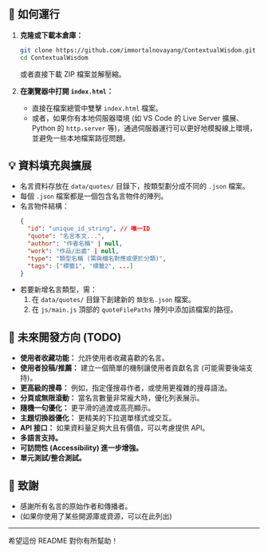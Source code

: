 
## 🚀 如何運行

1.  **克隆或下載本倉庫：**
    ```bash
    git clone https://github.com/immortalnovayang/ContextualWisdom.git
    cd ContextualWisdom
    ```
    或者直接下載 ZIP 檔案並解壓縮。

2.  **在瀏覽器中打開 `index.html`：**
    *   直接在檔案總管中雙擊 `index.html` 檔案。
    *   或者，如果你有本地伺服器環境 (如 VS Code 的 Live Server 擴展、Python 的 `http.server` 等)，通過伺服器運行可以更好地模擬線上環境，並避免一些本地檔案路徑問題。

## 💡 資料填充與擴展

*   名言資料存放在 `data/quotes/` 目錄下，按類型劃分成不同的 `.json` 檔案。
*   每個 `.json` 檔案都是一個包含名言物件的陣列。
*   名言物件結構：
    ```json
    {
      "id": "unique_id_string", // 唯一ID
      "quote": "名言本文...",
      "author": "作者名稱" | null,
      "work": "作品/出處" | null,
      "type": "類型名稱 (需與檔名對應或便於分類)",
      "tags": ["標籤1", "標籤2", ...]
    }
    ```
*   若要新增名言類型，需：
    1.  在 `data/quotes/` 目錄下創建新的 `類型名.json` 檔案。
    2.  在 `js/main.js` 頂部的 `quoteFilePaths` 陣列中添加該檔案的路徑。

## 🔮 未來開發方向 (TODO)

*   **使用者收藏功能：** 允許使用者收藏喜歡的名言。
*   **使用者投稿/推薦：** 建立一個簡單的機制讓使用者貢獻名言 (可能需要後端支持)。
*   **更高級的搜尋：** 例如，指定僅搜尋作者，或使用更複雜的搜尋語法。
*   **分頁或無限滾動：** 當名言數量非常龐大時，優化列表展示。
*   **隨機一句優化：** 更平滑的過渡或高亮顯示。
*   **主題切換器優化：** 更精美的下拉選單樣式或交互。
*   **API 接口：** 如果資料量足夠大且有價值，可以考慮提供 API。
*   **多語言支持。**
*   **可訪問性 (Accessibility) 進一步增強。**
*   **單元測試/整合測試。**

## 🙏 致謝

*   感謝所有名言的原始作者和傳播者。
*   (如果你使用了某些開源庫或資源，可以在此列出)

---

希望這份 README 對你有所幫助！